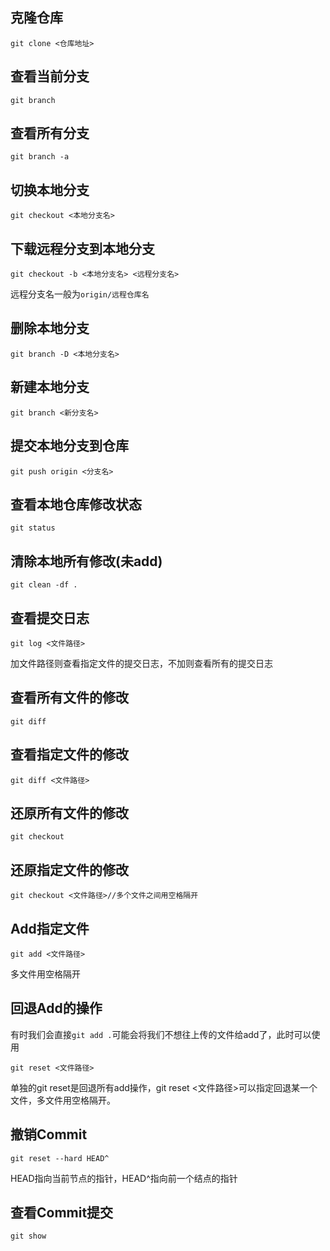 ## 克隆仓库

```
git clone <仓库地址>
```

## 查看当前分支

```
git branch
```

## 查看所有分支

```
git branch -a
```

## 切换本地分支

```
git checkout <本地分支名>
```

## 下载远程分支到本地分支

```
git checkout -b <本地分支名> <远程分支名>
```

远程分支名一般为`origin/远程仓库名`

## 删除本地分支

```
git branch -D <本地分支名>
```

## 新建本地分支

```
git branch <新分支名>
```

## 提交本地分支到仓库

```
git push origin <分支名>
```



## 查看本地仓库修改状态

```
git status
```

## 清除本地所有修改(未add)

```
git clean -df .
```

## 查看提交日志

```
git log <文件路径>
```

加文件路径则查看指定文件的提交日志，不加则查看所有的提交日志

## 查看所有文件的修改

```
git diff
```

## 查看指定文件的修改

```
git diff <文件路径>
```

## 还原所有文件的修改

```
git checkout
```

## 还原指定文件的修改

```
git checkout <文件路径>//多个文件之间用空格隔开
```

## Add指定文件

```
git add <文件路径>
```

多文件用空格隔开

## 回退Add的操作

有时我们会直接`git add .`可能会将我们不想往上传的文件给add了，此时可以使用

```
git reset <文件路径>
```

单独的git reset是回退所有add操作，git reset <文件路径>可以指定回退某一个文件，多文件用空格隔开。

## 撤销Commit

```
git reset --hard HEAD^
```

HEAD指向当前节点的指针，HEAD^指向前一个结点的指针

## 查看Commit提交

```
git show
```
